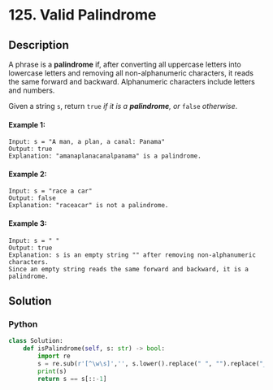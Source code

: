 # 125. Valid Palindrome

## Description
A phrase is a **palindrome** if, after converting all uppercase letters into lowercase letters and removing all non-alphanumeric characters, it reads the same forward and backward. Alphanumeric characters include letters and numbers.

Given a string `s`, return `true` *if it is a **palindrome**, or* `false` *otherwise*.

#### Example 1:
```
Input: s = "A man, a plan, a canal: Panama"
Output: true
Explanation: "amanaplanacanalpanama" is a palindrome.
```

#### Example 2:
```
Input: s = "race a car"
Output: false
Explanation: "raceacar" is not a palindrome.
```

#### Example 3:
```
Input: s = " "
Output: true
Explanation: s is an empty string "" after removing non-alphanumeric characters.
Since an empty string reads the same forward and backward, it is a palindrome.
```


## Solution

### Python
```python
class Solution:
    def isPalindrome(self, s: str) -> bool:
        import re 
        s = re.sub(r'[^\w\s]','', s.lower().replace(" ", "").replace("_", ""))
        print(s)
        return s == s[::-1]
```